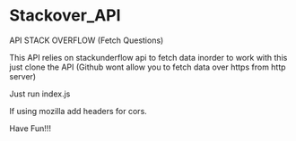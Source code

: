 # Stackover_API
API STACK OVERFLOW (Fetch Questions)

This API relies on stackunderflow api to fetch data inorder to work with this just clone the API (Github wont allow you to fetch data over https from http server)

Just run index.js

If using mozilla add headers for cors.

Have Fun!!!
